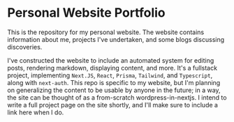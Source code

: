 # Personal Website Portfolio
This is the repository for my personal website. The website contains information about me, projects I've undertaken, and some blogs discussing discoveries.

I've constructed the website to include an automated system for editing posts, rendering markdown, displaying content, and more. It's a fullstack project, implementing `Next.JS`, `React`, `Prisma`, `Tailwind`, and `Typescript`, along with `next-auth`. This repo is specific to my website, but I'm planning on generalizing the content to be usable by anyone in the future; in a way, the site can be thought of as a from-scratch wordpress-in-nextjs. I intend to write a full project page on the site shortly, and I'll make sure to include a link here when I do.
